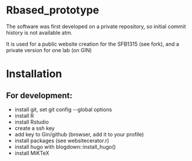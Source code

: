 # Rbased_prototype

The software was first developed on a private repository, so initial commit history is not available atm.

It is used for a public website creation for the SFB1315 (see fork), and a private version for one lab (on GIN)


# Installation


For development:
--------------

- install git, set git config --global options
- install R
- install Rstudio
- create a ssh key
- add key to Gin/github (browser, add it to your profile)
- install packages (see websitecerator.r)
- install hugo with blogdown::install_hugo()
- install MiKTeX
